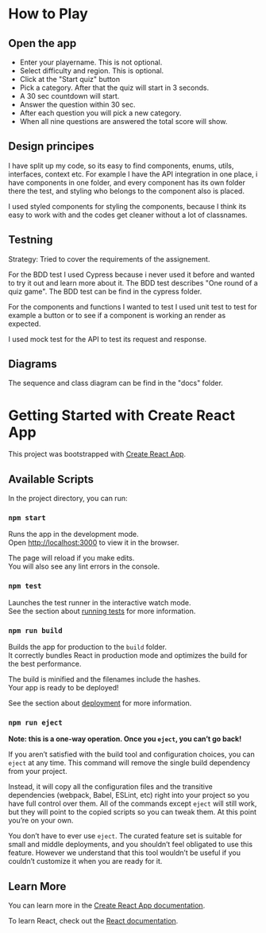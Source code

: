 # How to Play

## Open the app

- Enter your playername. This is not optional.
- Select difficulty and region. This is optional.
- Click at the "Start quiz" button
- Pick a category. After that the quiz will start in 3 seconds.
- A 30 sec countdown will start.
- Answer the question within 30 sec. 
- After each question you will pick a new category.
- When all nine questions are answered the total score will show. 

## Design principes

I have split up my code, so its easy to find components, enums, utils, interfaces, context etc.
For example I have the API integration in one place, i have components in one folder, and every component has its own folder there the test, and styling who belongs to the component also is placed.

I used styled components for styling the components, because I think its easy to work with and the codes get cleaner without a lot of classnames.

## Testning

Strategy: Tried to cover the requirements of the assignement. 

For the BDD test I used Cypress because i never used it before and wanted to try it out and learn more about it. The BDD test describes "One round of a quiz game". The BDD test can be find in the cypress folder. 

For the components and functions I wanted to test I used unit test to test for example a button or to see if a component is working an render as expected. 

I used mock test for the API to test its request and response. 


## Diagrams

The sequence and class diagram can be find in the "docs" folder. 

# Getting Started with Create React App

This project was bootstrapped with [Create React App](https://github.com/facebook/create-react-app).

## Available Scripts

In the project directory, you can run:

### `npm start`

Runs the app in the development mode.\
Open [http://localhost:3000](http://localhost:3000) to view it in the browser.

The page will reload if you make edits.\
You will also see any lint errors in the console.

### `npm test`

Launches the test runner in the interactive watch mode.\
See the section about [running tests](https://facebook.github.io/create-react-app/docs/running-tests) for more information.

### `npm run build`

Builds the app for production to the `build` folder.\
It correctly bundles React in production mode and optimizes the build for the best performance.

The build is minified and the filenames include the hashes.\
Your app is ready to be deployed!

See the section about [deployment](https://facebook.github.io/create-react-app/docs/deployment) for more information.

### `npm run eject`

**Note: this is a one-way operation. Once you `eject`, you can’t go back!**

If you aren’t satisfied with the build tool and configuration choices, you can `eject` at any time. This command will remove the single build dependency from your project.

Instead, it will copy all the configuration files and the transitive dependencies (webpack, Babel, ESLint, etc) right into your project so you have full control over them. All of the commands except `eject` will still work, but they will point to the copied scripts so you can tweak them. At this point you’re on your own.

You don’t have to ever use `eject`. The curated feature set is suitable for small and middle deployments, and you shouldn’t feel obligated to use this feature. However we understand that this tool wouldn’t be useful if you couldn’t customize it when you are ready for it.

## Learn More

You can learn more in the [Create React App documentation](https://facebook.github.io/create-react-app/docs/getting-started).

To learn React, check out the [React documentation](https://reactjs.org/).
